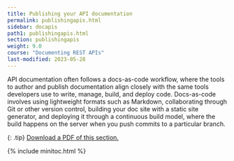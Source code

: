 ```yaml
---
title: Publishing your API documentation
permalink: publishingapis.html
sidebar: docapis
path1: publishingapis.html
section: publishingapis
weight: 9.0
course: "Documenting REST APIs"
last-modified: 2023-05-28
---
```


API documentation often follows a docs-as-code workflow, where the tools to author and publish documentation align closely with the same tools developers use to write, manage, build, and deploy code. Docs-as-code involves using lightweight formats such as Markdown, collaborating through Git or other version control, building your doc site with a static site generator, and deploying it through a continuous build model, where the build happens on the server when you push commits to a particular branch.

{: .tip}
<a href="https://s3.us-west-1.wasabisys.com/learnapidoc-outputs/docapis_ten.pdf"><i class="fas fa-file-pdf"></i> Download a PDF of this section.</a>

{% include minitoc.html %}
